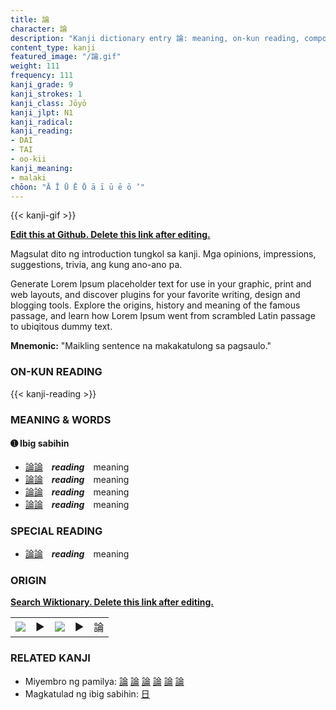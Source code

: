 ```yaml
---
title: 論
character: 論
description: "Kanji dictionary entry 論: meaning, on-kun reading, compounds, origin, related kanji"
content_type: kanji
featured_image: "/論.gif"
weight: 111
frequency: 111
kanji_grade: 9
kanji_strokes: 1
kanji_class: Jōyō
kanji_jlpt: N1
kanji_radical: 
kanji_reading: 
- DAI
- TAI
- oo-kii
kanji_meaning:
- malaki
chōon: "Ā Ī Ū Ē Ō ā ī ū ē ō ’"
---
```

[//]: # (Don't edit the line below. Kanji animated GIF code is automatically generated.)
{{< kanji-gif >}}

[//]: # (Edit below this line.)

**[Edit this at Github. Delete this link after editing.](https://github.com/tim0g/tim/tree/main/content/kanji/論/index.md)**

Magsulat dito ng introduction tungkol sa kanji. Mga opinions, impressions, suggestions, trivia, ang kung ano-ano pa.

Generate Lorem Ipsum placeholder text for use in your graphic, print and web layouts, and discover plugins for your favorite writing, design and blogging tools. Explore the origins, history and meaning of the famous passage, and learn how Lorem Ipsum went from scrambled Latin passage to ubiqitous dummy text.
 
**Mnemonic:** "Maikling sentence na makakatulong sa pagsaulo."

### ON-KUN READING

[//]: # (Don't edit the line below. ON-KUN READING code is automatically generated.)
{{< kanji-reading >}}

### MEANING & WORDS

#### ➊ **Ibig sabihin**
  - [論](../論)[論](../論)　***reading***　meaning
  - [論](../論)[論](../論)　***reading***　meaning
  - [論](../論)[論](../論)　***reading***　meaning
  - [論](../論)[論](../論)　***reading***　meaning

### SPECIAL READING
  - [論](../論)[論](../論)　***reading***　meaning

### ORIGIN

**[Search Wiktionary. Delete this link after editing.](https://wiktionary.org/wiki/論)**
<table class="kanji-table"><tr><td>
<img src="60px-論-bronze.svg.png">
</td><td>▶</td><td>
<img src="60px-論-oracle.svg.png">
</td><td>▶</td>
<td class="kanji-origin">論</td>
</tr></table>

### RELATED KANJI
- Miyembro ng pamilya: [論](../論) [論](../論) [論](../論) [論](../論) [論](../論) [論](../論)
- Magkatulad ng ibig sabihin: [日](../日)
